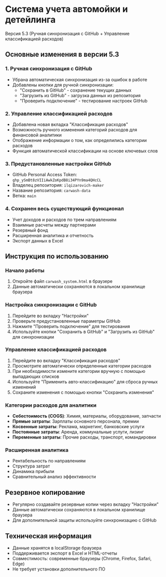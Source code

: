 # Система учета автомойки и детейлинга

Версия 5.3 (Ручная синхронизация с GitHub + Управление классификацией расходов)

## Основные изменения в версии 5.3

### 1. Ручная синхронизация с GitHub
- Убрана автоматическая синхронизация из-за ошибок в работе
- Добавлены кнопки для ручной синхронизации:
  - "Сохранить в GitHub" - сохранение текущих данных
  - "Загрузить из GitHub" - загрузка данных из репозитория
  - "Проверить подключение" - тестирование настроек GitHub

### 2. Управление классификацией расходов
- Добавлена новая вкладка "Классификация расходов"
- Возможность ручного изменения категорий расходов для финансовой аналитики
- Отображение информации о том, как определились категории расходов
- Функция автоматической классификации на основе ключевых слов

### 3. Предустановленные настройки GitHub
- GitHub Personal Access Token: `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`
- Владелец репозитория: `ilqizarovich-maker`
- Название репозитория: `carwash-data`
- Ветка: `main`

### 4. Сохранен весь существующий функционал
- Учет доходов и расходов по трем направлениям
- Взаимные расчеты между партнерами
- Резервный фонд
- Расширенная аналитика и отчетность
- Экспорт данных в Excel

## Инструкция по использованию

### Начало работы
1. Откройте файл `carwash_system.html` в браузере
2. Данные автоматически сохраняются в локальном хранилище браузера

### Настройка синхронизации с GitHub
1. Перейдите во вкладку "Настройки"
2. Проверьте предустановленные параметры GitHub
3. Нажмите "Проверить подключение" для тестирования
4. Используйте кнопки "Сохранить в GitHub" и "Загрузить из GitHub" для синхронизации

### Управление классификацией расходов
1. Перейдите во вкладку "Классификация расходов"
2. Просмотрите автоматически определенные категории расходов
3. При необходимости измените категории вручную с помощью выпадающих списков
4. Используйте "Применить авто-классификацию" для сброса ручных изменений
5. Сохраните изменения с помощью кнопки "Сохранить изменения"

### Категории расходов для аналитики
- **Себестоимость (COGS)**: Химия, материалы, оборудование, запчасти
- **Прямые затраты**: Зарплаты основного персонала, премии
- **Косвенные затраты**: Реклама, маркетинг, банковские услуги
- **Постоянные затраты**: Аренда, коммунальные услуги, лизинг
- **Переменные затраты**: Прочие расходы, транспорт, командировки

### Расширенная аналитика
- Рентабельность по направлениям
- Структура затрат
- Динамика прибыли
- Сравнительный анализ эффективности

## Резервное копирование
- Регулярно создавайте резервные копии через вкладку "Настройки"
- Данные автоматически сохраняются в локальном хранилище браузера
- Для дополнительной защиты используйте синхронизацию с GitHub

## Техническая информация
- Данные хранятся в localStorage браузера
- Поддерживается экспорт в Excel и HTML-отчеты
- Совместимость: современные браузеры (Chrome, Firefox, Safari, Edge)
- Не требует установки дополнительного ПО